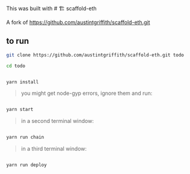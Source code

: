This was built with # 🏗 scaffold-eth

A fork of https://github.com/austintgriffith/scaffold-eth.git 

## to run

```bash 
git clone https://github.com/austintgriffith/scaffold-eth.git todo

cd todo
```

```bash

yarn install

```

> you might get node-gyp errors, ignore them and run:

```bash

yarn start

```

> in a second terminal window:

```bash

yarn run chain

```

> in a third terminal window:

```bash

yarn run deploy

```
